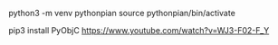 
python3 -m venv pythonpian
source pythonpian/bin/activate

pip3 install PyObjC
https://www.youtube.com/watch?v=WJ3-F02-F_Y
